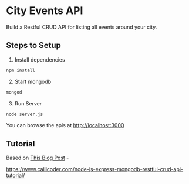 # City Events API

Build a Restful CRUD API for listing all events around your city.

## Steps to Setup

1. Install dependencies

```bash
npm install
```

2. Start mongodb
```bash
mongod
```

3. Run Server

```bash
node server.js
```

You can browse the apis at <http://localhost:3000>

## Tutorial

Based on [This Blog Post](https://www.callicoder.com) - 

<https://www.callicoder.com/node-js-express-mongodb-restful-crud-api-tutorial/>